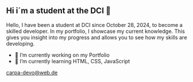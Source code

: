 ## Hi i´m a student at the DCI  👋

Hello, I have been a student at DCI since October 28, 2024, to become a skilled developer.
In my portfolio, I showcase my current knowledge. This gives you insight into my progress and allows you to see how my skills are developing.



- 🔭 I’m currently working on my Portfolio
- 🌱 I’m currently learning HTML, CSS, JavaScript

carpa-devo@web.de
